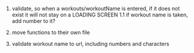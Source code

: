 1. validate, so when a workouts/workoutName is entered, if it does not exist it will not stay on a LOADING SCREEN 
1.1 if workout name is taken, add number to it? 




2. move functions to their own file 

3. validate workout name to url, including numbers and characters 
